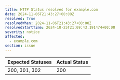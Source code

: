 ```yaml
---
title: HTTP Status resolved for example.com
date: 2024-11-06T21:43:27+00:00Z
resolved: True
resolvedWhen: 2024-11-06T21:43:27+00:00Z
resolvedStartTime: 2024-10-25T21:09:43.191474+00:00
severity: notice
affected:
  - example.com
section: issue
---
```


| Expected Statuses | Actual Status  |
|-------------------|----------------|
| 200, 301, 302 | 200 |
